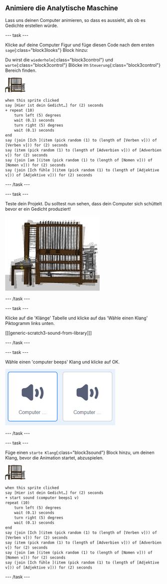 ## Animiere die Analytische Maschine

Lass uns deinen Computer animieren, so dass es aussieht, als ob es Gedichte erstellen würde.

--- task ---

Klicke auf deine Computer Figur und füge diesen Code nach dem ersten `sage`{:class="block3looks"} Block hinzu:

Du wirst die `wiederhole`{:class="block3control"} und `warte`{:class="block3control"} Blöcke im `Steuerung`{:class="block3control"} Bereich finden.

![Computer Sprite](images/computer-sprite.png)

```blocks3
when this sprite clicked
say [Hier ist dein Gedicht…] for (2) seconds
+ repeat (10)
    turn left (5) degrees
    wait (0.1) seconds
    turn right (5) degrees
    wait (0.1) seconds  
end
say (join [Ich ](item (pick random (1) to (length of [Verben v])) of [Verben v])) for (2) seconds
say (item (pick random (1) to (length of [Adverbien v])) of [Adverbien v]) for (2) seconds
say (join [am ](item (pick random (1) to (length of [Nomen v])) of [Nomen v])) for (2) seconds
say (join [Ich fühle ](item (pick random (1) to (length of [Adjektive v])) of [Adjektive v])) for (2) seconds
```

--- /task ---

--- task ---

Teste dein Projekt. Du solltest nun sehen, dass dein Computer sich schüttelt bevor er ein Gedicht produziert!

![Computer Sprite zittert hin und her](images/poetry-animate-test.png)

--- /task ---

--- task ---

Klicke auf die 'Klänge' Tabelle und klicke auf das 'Wähle einen Klang' Piktogramm links unten.

[[[generic-scratch3-sound-from-library]]]

--- /task ---

--- task ---

Wähle einen 'computer beeps' Klang und klicke auf OK.

![Computer piept 1 und 2 Sounds in der Soundbibliothek](images/poetry-beeps.png)

--- /task ---

--- task ---

Füge einen `starte Klang`{:class="block3sound"} Block hinzu, um deinen Klang, bevor die Animation startet, abzuspielen.

![Computer Sprite](images/computer-sprite.png)

```blocks3
when this sprite clicked
say [Hier ist dein Gedicht…] for (2) seconds
+ start sound (computer beeps1 v)
repeat (10)
    turn left (5) degrees
    wait (0.1) seconds
    turn right (5) degrees
    wait (0.1) seconds  
end
say (join [Ich ](item (pick random (1) to (length of [Verben v])) of [Verben v])) for (2) seconds
say (item (pick random (1) to (length of [Adverbien v])) of [Adverbien v]) for (2) seconds
say (join [am ](item (pick random (1) to (length of [Nomen v])) of [Nomen v])) for (2) seconds
say (join [Ich fühle ](item (pick random (1) to (length of [Adjektive v])) of [Adjektive v])) for (2) seconds
```

--- /task ---